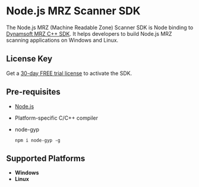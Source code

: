 # Node.js MRZ Scanner SDK

The Node.js MRZ (Machine Readable Zone) Scanner SDK is Node binding to [Dynamsoft MRZ C++ SDK](https://www.dynamsoft.com/label-recognition/overview/). It helps developers to build Node.js MRZ scanning applications on Windows and Linux.


## License Key 
Get a [30-day FREE trial license](https://www.dynamsoft.com/customer/license/trialLicense/?product=dlr) to activate the SDK.


## Pre-requisites
- [Node.js](https://nodejs.org/en/download/)
- Platform-specific C/C++ compiler
- node-gyp

    ```
    npm i node-gyp -g
    ```

## Supported Platforms
- **Windows**
- **Linux**



